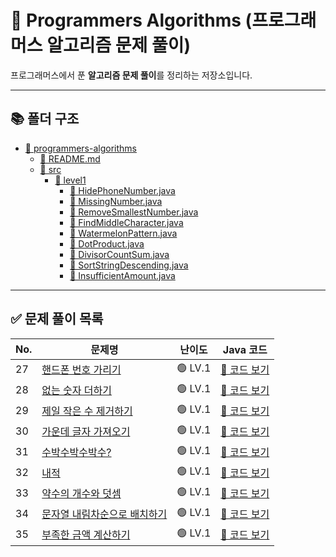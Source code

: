 # 📌 Programmers Algorithms (프로그래머스 알고리즘 문제 풀이)

프로그래머스에서 푼 **알고리즘 문제 풀이**를 정리하는 저장소입니다.

---

## 📚 폴더 구조
- [📂 programmers-algorithms](./)
    - [📄 README.md](./README.md)
    - [📂 src](./src/)
        - [📂 level1](./src/level1/)
            - [📄 HidePhoneNumber.java](./src/level1/HidePhoneNumber.java)
            - [📄 MissingNumber.java](./src/level1/MissingNumber.java)
            - [📄 RemoveSmallestNumber.java](./src/level1/RemoveSmallestNumber.java)
            - [📄 FindMiddleCharacter.java](./src/level1/FindMiddleCharacter.java)
            - [📄 WatermelonPattern.java](./src/level1/WatermelonPattern.java)
            - [📄 DotProduct.java](./src/level1/DotProduct.java)
            - [📄 DivisorCountSum.java](./src/level1/DivisorCountSum.java)
            - [📄 SortStringDescending.java](./src/level1/SortStringDescending.java)
            - [📄 InsufficientAmount.java](./src/level1/InsufficientAmount.java)
---

## ✅ 문제 풀이 목록

| No. | 문제명                                                                  | 난이도 | Java 코드                               |
|-----|----------------------------------------------------------------------|--------|---------------------------------------|
| 27  | [핸드폰 번호 가리기](https://school.programmers.co.kr/learn/courses/30/lessons/12948) | 🟢 LV.1 | [🔗 코드 보기](src/level1/HidePhoneNumber.java) |
| 28  | [없는 숫자 더하기](https://school.programmers.co.kr/learn/courses/30/lessons/86051) | 🟢 LV.1 | [🔗 코드 보기](src/level1/MissingNumber.java) |
| 29  | [제일 작은 수 제거하기](https://school.programmers.co.kr/learn/courses/30/lessons/12903)| 🟢 LV.1 | [🔗 코드 보기](src/level1/RemoveSmallestNumber.java) |
| 30  | [가운데 글자 가져오기](https://school.programmers.co.kr/learn/courses/30/lessons/12903) | 🟢 LV.1 | [🔗 코드 보기](src/level1/FindMiddleCharacter.java) |
| 31  | [수박수박수박수?](https://school.programmers.co.kr/learn/courses/30/lessons/12922) | 🟢 LV.1 | [🔗 코드 보기](src/level1/WatermelonPattern.java) |
| 32  | [내적](https://school.programmers.co.kr/learn/courses/30/lessons/70128)| 🟢 LV.1 | [🔗 코드 보기](src/level1/DotProduct.java)|
| 33  | [약수의 개수와 덧셈](https://school.programmers.co.kr/learn/courses/30/lessons/77884)| 🟢 LV.1 | [🔗 코드 보기](src/level1/DivisorCountSum.java)|
| 34  | [문자열 내림차순으로 배치하기](https://school.programmers.co.kr/learn/courses/30/lessons/12917) | 🟢 LV.1 | [🔗 코드 보기](src/level1/SortStringDescending.java)|
| 35  | [부족한 금액 계산하기](https://school.programmers.co.kr/learn/courses/30/lessons/82612)| 🟢 LV.1 | [🔗 코드 보기](src/level1/InsufficientAmount.java)|

